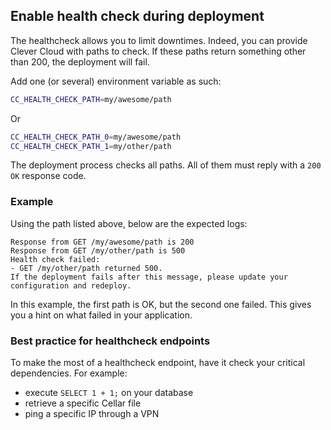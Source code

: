 ## Enable health check during deployment

The healthcheck allows you to limit downtimes. Indeed, you can provide Clever Cloud with paths to check. If these paths return something other than 200, the deployment will fail.

Add one (or several) environment variable as such:

```bash
CC_HEALTH_CHECK_PATH=my/awesome/path
```

Or

```bash
CC_HEALTH_CHECK_PATH_0=my/awesome/path
CC_HEALTH_CHECK_PATH_1=my/other/path
```

The deployment process checks all paths. All of them must reply with a `200 OK` response code.

### Example

Using the path listed above, below are the expected logs:

```text
Response from GET /my/awesome/path is 200
Response from GET /my/other/path is 500
Health check failed:
- GET /my/other/path returned 500.
If the deployment fails after this message, please update your configuration and redeploy.
```

In this example, the first path is OK, but the second one failed. This gives you a hint on what failed in your application.

### Best practice for healthcheck endpoints

To make the most of a healthcheck endpoint, have it check your critical dependencies. For example:

- execute `SELECT 1 + 1;` on your database
- retrieve a specific Cellar file
- ping a specific IP through a VPN
